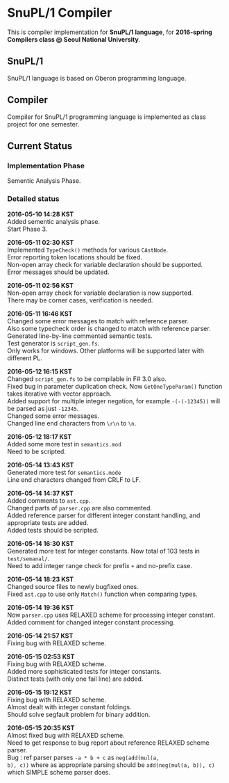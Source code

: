 # SnuPL/1 Compiler
This is compiler implementation for **SnuPL/1 language**,
for **2016-spring Compilers class @ Seoul National University**.

## SnuPL/1
SnuPL/1 language is based on Oberon programming language.  

## Compiler
Compiler for SnuPL/1 programming language is implemented as
class project for one semester.

## Current Status

### Implementation Phase
Sementic Analysis Phase.  
  
### Detailed status
**2016-05-10 14:28 KST**  
Added sementic analysis phase.  
Start Phase 3.  
  
**2016-05-11 02:30 KST**  
Implemented <code>TypeCheck()</code> methods for various <code>CAstNode</code>.  
Error reporting token locations should be fixed.  
Non-open array check for variable declaration should be supported.  
Error messages should be updated.  
  
**2016-05-11 02:56 KST**  
Non-open array check for variable declaration is now supported.  
There may be corner cases, verification is needed.  
  
**2016-05-11 16:46 KST**  
Changed some error messages to match with reference parser.  
Also some typecheck order is changed to match with reference parser.  
Generated line-by-line commented semantic tests.  
Test generator is <code>script_gen.fs</code>.  
Only works for windows. Other platforms will be supported later with different PL.  
  
**2016-05-12 16:15 KST**  
Changed <code>script_gen.fs</code> to be compilable in F# 3.0 also.  
Fixed bug in parameter duplication check.  Now <code>GetOneTypeParam()</code> function takes iterative with vector approach.  
Added support for multiple integer negation, for example <code>-(-(-12345))</code> will be parsed as just <code>-12345</code>.  
Changed some error messages.  
Changed line end characters from <code>\r\n</code> to <code>\n</code>.  
  
**2016-05-12 18:17 KST**  
Added some more test in <code>semantics.mod</code>  
Need to be scripted.  
  
**2016-05-14 13:43 KST**  
Generated more test for <code>semantics.mode</code>  
Line end characters changed from CRLF to LF.  
  
**2016-05-14 14:37 KST**  
Added comments to <code>ast.cpp</code>.  
Changed parts of <code>parser.cpp</code> are also commented.  
Added reference parser for different integer constant handling, and appropriate tests are added.  
Added tests should be scripted.  
  
**2016-05-14 16:30 KST**  
Generated more test for integer constants. Now total of 103 tests in <code>test/semanal/</code>.  
Need to add integer range check for prefix <code>+</code> and no-prefix case.
  
**2016-05-14 18:23 KST**  
Changed source files to newly bugfixed ones.  
Fixed <code>ast.cpp</code> to use only <code>Match()</code> function when comparing types.  
  
**2016-05-14 19:36 KST**  
Now <code>parser.cpp</code> uses RELAXED scheme for processing integer constant.  
Added comment for changed integer constant processing.  
  
**2016-05-14 21:57 KST**  
Fixing bug with RELAXED scheme.  
  
**2016-05-15 02:53 KST**  
Fixing bug with RELAXED scheme.  
Added more sophisticated tests for integer constants.  
Distinct tests (with only one fail line) are added.  
  
**2016-05-15 19:12 KST**  
Fixing bug with RELAXED scheme.  
Almost dealt with integer constant foldings.  
Should solve segfault problem for binary addition.  
  
**2016-05-15 20:35 KST**  
Almost fixed bug with RELAXED scheme.  
Need to get response to bug report about reference RELAXED scheme parser.  
Bug : ref parser parses <code>-a * b + c</code> as <code>neg(add(mul(a, b), c))</code> where as
appropriate parsing should be <code>add(neg(mul(a, b)), c)</code> which SIMPLE scheme parser does.